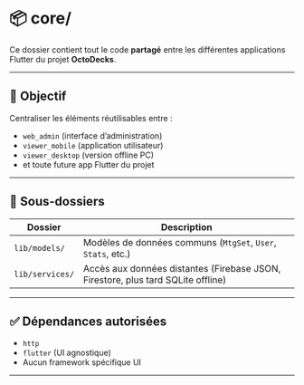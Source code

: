 # 📦 core/

Ce dossier contient tout le code **partagé** entre les différentes applications Flutter du projet **OctoDecks**.

---

## 🎯 Objectif

Centraliser les éléments réutilisables entre :

- `web_admin` (interface d’administration)
- `viewer_mobile` (application utilisateur)
- `viewer_desktop` (version offline PC)
- et toute future app Flutter du projet

---

## 📁 Sous-dossiers

| Dossier | Description |
|--------|-------------|
| `lib/models/` | Modèles de données communs (`MtgSet`, `User`, `Stats`, etc.) |
| `lib/services/` | Accès aux données distantes (Firebase JSON, Firestore, plus tard SQLite offline) |

---

## ✅ Dépendances autorisées

- `http`
- `flutter` (UI agnostique)
- Aucun framework spécifique UI

---
